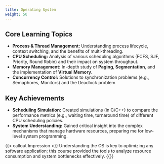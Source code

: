 ```yaml
---
title: Operating System
weight: 50
---
```


## Core Learning Topics

* **Process & Thread Management:** Understanding process lifecycle, context switching, and the benefits of multi-threading.
* **CPU Scheduling:** Analysis of various scheduling algorithms (FCFS, SJF, Priority, Round Robin) and their impact on system throughput.
* **Memory Management:** In-depth study of **Paging**, **Segmentation**, and the implementation of **Virtual Memory**.
* **Concurrency Control:** Solutions to synchronization problems (e.g., Semaphores, Monitors) and the Deadlock problem.

## Key Achievements

* **Scheduling Simulation:** Created simulations (in C/C++) to compare the performance metrics (e.g., waiting time, turnaround time) of different CPU scheduling policies.
* **System Understanding:** Gained critical insight into the complex mechanisms that manage hardware resources, preparing me for low-level system programming.

{{< callout Impression >}}
Understanding the OS is key to optimizing any software application; this course provided the tools to analyze resource consumption and system bottlenecks effectively.
{{</callout >}}